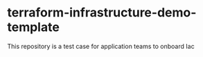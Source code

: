 # terraform-infrastructure-demo-template
This repository is a test case for application teams to onboard Iac
